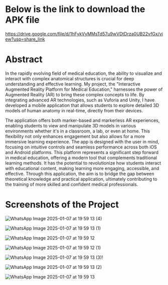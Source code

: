 # Below is the link to download the APK file 
https://drive.google.com/file/d/1hFykVyMMsTd57u9wVDtDrza0UB22vfGx/view?usp=share_link

# Abstract

In the rapidly evolving field of medical education, the ability to visualize and interact with complex anatomical structures is crucial for deep understanding and effective learning. My project, the "Interactive Augmented Reality Platform for Medical Education," harnesses the power of Augmented Reality (AR) to bring these complex concepts to life. By integrating advanced AR technologies, such as Vuforia and Unity, I have developed a mobile application that allows students to explore detailed 3D models of human anatomy in real-time, directly from their devices.

The application offers both marker-based and markerless AR experiences, enabling students to view and manipulate 3D models in various environments whether it's in a classroom, a lab, or even at home. This flexibility not only enhances engagement but also allows for a more immersive learning experience. The app is designed with the user in mind, focusing on intuitive controls and seamless performance across both iOS and Android platforms. This platform represents a significant step forward in medical education, offering a modern tool that complements traditional learning methods. It has the potential to revolutionize how students interact with educational content, making learning more engaging, accessible, and effective. Through this application, the aim is to bridge the gap between theoretical knowledge and practical application, ultimately contributing to the training of more skilled and confident medical professionals.

# Screenshots of the Project
![WhatsApp Image 2025-01-07 at 19 59 13 (4)](https://github.com/user-attachments/assets/99c89a68-7ca4-4c5f-85fb-4a6057ba4ff1)


![WhatsApp Image 2025-01-07 at 19 59 13 (1)](https://github.com/user-attachments/assets/7b200b55-726a-406e-8f67-a4f0bb58eec5)


![WhatsApp Image 2025-01-07 at 19 59 12](https://github.com/user-attachments/assets/68ab35ef-c969-4570-b8b2-b7644fd7d4c3)


![WhatsApp Image 2025-01-07 at 19 59 12 (1)](https://github.com/user-attachments/assets/11428869-0e2d-46ef-8bd5-aadb557301b9)


![WhatsApp Image 2025-01-07 at 19 59 13 (3)](https://github.com/user-attachments/assets/25a6d003-c56a-4480-86ef-9fe9a40d7b4d)!


![WhatsApp Image 2025-01-07 at 19 59 13 (2)](https://github.com/user-attachments/assets/7272d46b-1397-4d6d-b0ef-73d886f96d2c)


![WhatsApp Image 2025-01-07 at 19 59 13](https://github.com/user-attachments/assets/c0646114-7982-49e1-beec-7d2c1ef1db77)
